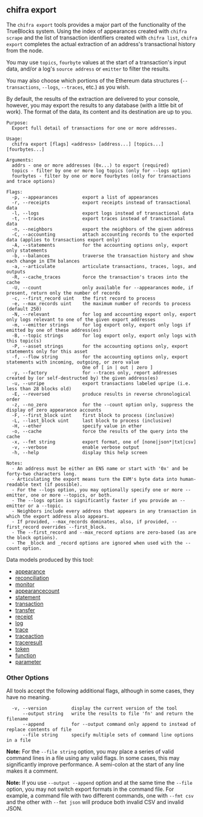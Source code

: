 ## chifra export

<!-- markdownlint-disable MD041 -->
The `chifra export` tools provides a major part of the functionality of the TrueBlocks system. Using
the index of appearances created with `chifra scrape` and the list of transaction identifiers
created with `chifra list`, `chifra export` completes the actual extraction of an address's transactional
history from the node.

You may use `topics`, `fourbyte` values at the start of a transaction's input data, and/or a log's
`source address` or `emitter` to filter the results.

You may also choose which portions of the Ethereum data structures (`--transactions`, `--logs`,
`--traces`, etc.) as you wish.

By default, the results of the extraction are delivered to your console, however, you may export
the results to any database (with a little bit of work). The format of the data, its content and
its destination are up to you.

```[plaintext]
Purpose:
  Export full detail of transactions for one or more addresses.

Usage:
  chifra export [flags] <address> [address...] [topics...] [fourbytes...]

Arguments:
  addrs - one or more addresses (0x...) to export (required)
  topics - filter by one or more log topics (only for --logs option)
  fourbytes - filter by one or more fourbytes (only for transactions and trace options)

Flags:
  -p, --appearances         export a list of appearances
  -r, --receipts            export receipts instead of transactional data
  -l, --logs                export logs instead of transactional data
  -t, --traces              export traces instead of transactional data
  -n, --neighbors           export the neighbors of the given address
  -C, --accounting          attach accounting records to the exported data (applies to transactions export only)
  -A, --statements          for the accounting options only, export only statements
  -b, --balances            traverse the transaction history and show each change in ETH balances
  -a, --articulate          articulate transactions, traces, logs, and outputs
  -R, --cache_traces        force the transaction's traces into the cache
  -U, --count               only available for --appearances mode, if present, return only the number of records
  -c, --first_record uint   the first record to process
  -e, --max_records uint    the maximum number of records to process (default 250)
  -N, --relevant            for log and accounting export only, export only logs relevant to one of the given export addresses
  -m, --emitter strings     for log export only, export only logs if emitted by one of these address(es)
  -B, --topic strings       for log export only, export only logs with this topic(s)
  -P, --asset strings       for the accounting options only, export statements only for this asset
  -f, --flow string         for the accounting options only, export statements with incoming, outgoing, or zero value
                            One of [ in | out | zero ]
  -y, --factory             for --traces only, report addresses created by (or self-destructed by) the given address(es)
  -u, --unripe              export transactions labeled upripe (i.e. less than 28 blocks old)
  -E, --reversed            produce results in reverse chronological order
  -z, --no_zero             for the --count option only, suppress the display of zero appearance accounts
  -F, --first_block uint    first block to process (inclusive)
  -L, --last_block uint     last block to process (inclusive)
  -H, --ether               specify value in ether
  -o, --cache               force the results of the query into the cache
  -x, --fmt string          export format, one of [none|json*|txt|csv]
  -v, --verbose             enable verbose output
  -h, --help                display this help screen

Notes:
  - An address must be either an ENS name or start with '0x' and be forty-two characters long.
  - Articulating the export means turn the EVM's byte data into human-readable text (if possible).
  - For the --logs option, you may optionally specify one or more --emitter, one or more --topics, or both.
  - The --logs option is significantly faster if you provide an --emitter or a --topic.
  - Neighbors include every address that appears in any transaction in which the export address also appears.
  - If provided, --max_records dominates, also, if provided, --first_record overrides --first_block.
  - The --first_record and --max_record options are zero-based (as are the block options).
  - The _block and _record options are ignored when used with the --count option.
```

Data models produced by this tool:

- [appearance](/data-model/accounts/#appearance)
- [reconciliation](/data-model/accounts/#reconciliation)
- [monitor](/data-model/accounts/#monitor)
- [appearancecount](/data-model/accounts/#appearancecount)
- [statement](/data-model/accounts/#statement)
- [transaction](/data-model/chaindata/#transaction)
- [transfer](/data-model/chaindata/#transfer)
- [receipt](/data-model/chaindata/#receipt)
- [log](/data-model/chaindata/#log)
- [trace](/data-model/chaindata/#trace)
- [traceaction](/data-model/chaindata/#traceaction)
- [traceresult](/data-model/chaindata/#traceresult)
- [token](/data-model/chainstate/#token)
- [function](/data-model/other/#function)
- [parameter](/data-model/other/#parameter)

<!-- markdownlint-disable MD041 -->
### Other Options

All tools accept the following additional flags, although in some cases, they have no meaning.

```[plaintext]
  -v, --version         display the current version of the tool
      --output string   write the results to file 'fn' and return the filename
      --append          for --output command only append to instead of replace contents of file
      --file string     specify multiple sets of command line options in a file
  ```

**Note:** For the `--file string` option, you may place a series of valid command lines in a file using any
valid flags. In some cases, this may significantly improve performance. A semi-colon at the start
of any line makes it a comment.

**Note:** If you use `--output --append` option and at the same time the `--file` option, you may not switch
export formats in the command file. For example, a command file with two different commands, one with `--fmt csv`
and the other with `--fmt json` will produce both invalid CSV and invalid JSON.

